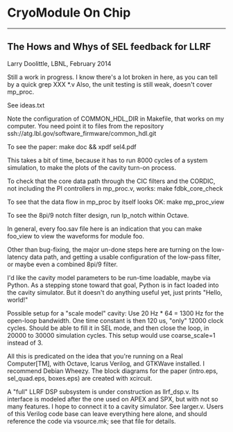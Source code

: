 # CryoModule On Chip

***
## The Hows and Whys of SEL feedback for LLRF
Larry Doolittle, LBNL, February 2014

Still a work in progress. I know there's a lot broken in here,
as you can tell by a quick grep XXX *.v
Also, the unit testing is still weak, doesn't cover mp_proc.

See ideas.txt

Note the configuration of COMMON_HDL_DIR in Makefile, that works
on my computer.  You need point it to files from the repository
  ssh://atg.lbl.gov/software_firmware/common_hdl.git

To see the paper:
    make doc && xpdf sel4.pdf

This takes a bit of time, because it has to run 8000 cycles of a
system simulation, to make the plots of the cavity turn-on process.

To check that the core data path through the CIC filters and the
CORDIC, not including the PI controllers in mp_proc.v, works:
    make fdbk_core_check

To see that the data flow in mp_proc by itself looks OK:
    make mp_proc_view

To see the 8pi/9 notch filter design, run lp_notch within Octave.

In general, every foo.sav file here is an indication that you can
make foo_view to view the waveforms for module foo.

Other than bug-fixing, the major un-done steps here are turning
on the low-latency data path, and getting a usable configuration
of the low-pass filter, or maybe even a combined 8pi/9 filter.

I'd like the cavity model parameters to be run-time loadable,
maybe via Python.  As a stepping stone toward that goal,
Python is in fact loaded into the cavity simulator.
But it doesn't do anything useful yet, just prints "Hello, world!"

Possible setup for a "scale model" cavity:
Use 20 Hz * 64 = 1300 Hz for the open-loop bandwidth.
One time constant is then 120 us, "only" 12000 clock cycles.
Should be able to fill it in SEL mode, and then close the loop,
in 20000 to 30000 simulation cycles.  This setup would use
coarse_scale=1 instead of 3.

All this is predicated on the idea that you're running on a
Real Computer[TM], with Octave, Icarus Verilog, and GTKWave installed.
I recommend Debian Wheezy.  The block diagrams for the paper (intro.eps,
sel_quad.eps, boxes.eps) are created with xcircuit.

A "full" LLRF DSP subsystem is under construction as llrf_dsp.v.
Its interface is modeled after the one used on APEX and SPX, but
with not so many features.  I hope to connect it to a cavity simulator.
See larger.v.  Users of this Verilog code base can leave everything
here alone, and should reference the code via vsource.mk; see that
file for details.
